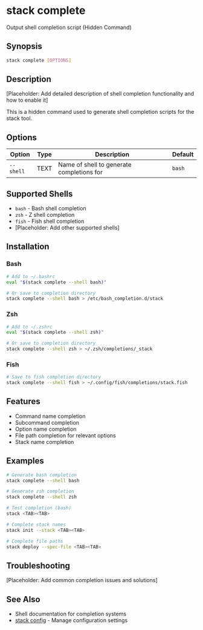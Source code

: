 # stack complete

Output shell completion script (Hidden Command)

## Synopsis

```bash
stack complete [OPTIONS]
```

## Description

[Placeholder: Add detailed description of shell completion functionality and how to enable it]

This is a hidden command used to generate shell completion scripts for the stack tool.

## Options

| Option | Type | Description | Default |
|--------|------|-------------|---------|
| `--shell` | TEXT | Name of shell to generate completions for | `bash` |

## Supported Shells

- `bash` - Bash shell completion
- `zsh` - Z shell completion
- `fish` - Fish shell completion
- [Placeholder: Add other supported shells]

## Installation

### Bash

```bash
# Add to ~/.bashrc
eval "$(stack complete --shell bash)"

# Or save to completion directory
stack complete --shell bash > /etc/bash_completion.d/stack
```

### Zsh

```bash
# Add to ~/.zshrc
eval "$(stack complete --shell zsh)"

# Or save to completion directory
stack complete --shell zsh > ~/.zsh/completions/_stack
```

### Fish

```bash
# Save to fish completion directory
stack complete --shell fish > ~/.config/fish/completions/stack.fish
```

## Features

- Command name completion
- Subcommand completion
- Option name completion
- File path completion for relevant options
- Stack name completion

## Examples

```bash
# Generate bash completion
stack complete --shell bash

# Generate zsh completion
stack complete --shell zsh

# Test completion (bash)
stack <TAB><TAB>

# Complete stack names
stack init --stack <TAB><TAB>

# Complete file paths
stack deploy --spec-file <TAB><TAB>
```

## Troubleshooting

[Placeholder: Add common completion issues and solutions]

## See Also

- Shell documentation for completion systems
- [stack config](config.md) - Manage configuration settings
